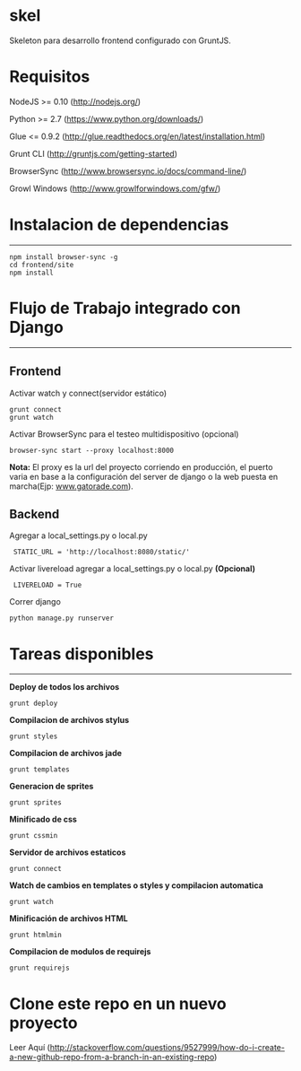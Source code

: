 skel
====
Skeleton para desarrollo frontend configurado con GruntJS.

Requisitos
==============
NodeJS >= 0.10 (http://nodejs.org/)

Python >= 2.7 (https://www.python.org/downloads/)

Glue <= 0.9.2 (http://glue.readthedocs.org/en/latest/installation.html)

Grunt CLI (http://gruntjs.com/getting-started)

BrowserSync (http://www.browsersync.io/docs/command-line/)

Growl Windows (http://www.growlforwindows.com/gfw/)

Instalacion de dependencias
===========================


----------


```shell
npm install browser-sync -g
cd frontend/site
npm install
```

Flujo de Trabajo integrado con Django
================


----------


Frontend
--------

Activar watch y connect(servidor estático)
```shell
grunt connect
grunt watch
```
Activar BrowserSync para el testeo multidispositivo (opcional)
```shell
browser-sync start --proxy localhost:8000
```

**Nota:** 
El proxy es la url del proyecto corriendo en producción, el puerto varia en base a la configuración del server de django o la web puesta en marcha(Ejp: www.gatorade.com).


Backend
-------

Agregar a local_settings.py o local.py
```shell
 STATIC_URL = 'http://localhost:8080/static/'
```

Activar livereload agregar a local_settings.py o local.py **(Opcional)**

```shell
 LIVERELOAD = True
```

Correr django
```shell
python manage.py runserver
```

Tareas disponibles
================


----------


**Deploy de todos los archivos**
```shell
grunt deploy
```


**Compilacion de archivos stylus**
```shell
grunt styles
```


**Compilacion de archivos jade**
```shell
grunt templates
```

**Generacion de sprites**

```shell
grunt sprites
```

**Minificado de css**

```shell
grunt cssmin
```

**Servidor de archivos estaticos**

```shell
grunt connect
```

**Watch de cambios en templates o styles y compilacion automatica**

```shell
grunt watch
```

**Minificación de archivos HTML**

```shell
grunt htmlmin
```


**Compilacion de modulos de requirejs**

```shell
grunt requirejs
```

Clone este repo en un nuevo proyecto
================

Leer Aquí (http://stackoverflow.com/questions/9527999/how-do-i-create-a-new-github-repo-from-a-branch-in-an-existing-repo)